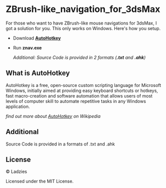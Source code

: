# ZBrush-like_navigation_for_3dsMax

For those who want to have ZBrush-like mouse navigations for 3dsMax, I got a solution for you. This only works on Windows. Here's how you setup.

* Download [**AutoHotkey**](https://autohotkey.com/)
* Run **znav.exe**

	*Additional: Source Code is provided in 2 formats (**.txt** and **.ahk**)*

## What is AutoHotkey

AutoHotkey is a free, open-source custom scripting language for Microsoft Windows, initially aimed at providing easy keyboard shortcuts or hotkeys, fast macro-creation and software automation that allows users of most levels of computer skill to automate repetitive tasks in any Windows application.

*find out more about [AutoHotkey](https://en.wikipedia.org/wiki/AutoHotkey) on Wikipedia*

## Additional

Source Code is provided in a formats of .txt and .ahk


## License

© Ladzies

Licensed under the MIT License.